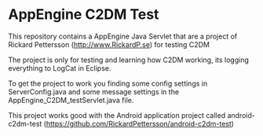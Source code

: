 # AppEngine C2DM Test

This repository contains a AppEngine Java Servlet that are a project of Rickard Pettersson (http://www.RickardP.se) for testing C2DM

The project is only for testing and learning how C2DM working, its logging everything to LogCat in Eclipse.

To get the project to work you finding some config settings in ServerConfig.java and some message settings in the AppEngine_C2DM_testServlet.java file.

This project works good with the Android application project called android-c2dm-test (https://github.com/RickardPettersson/android-c2dm-test)